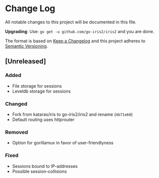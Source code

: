 # Change Log
All notable changes to this project will be documented in this file.

**Upgrading**: Use: `go get -u github.com/go-iris2/iris2` and you are done.

The format is based on [Keep a Changelog](http://keepachangelog.com/)
and this project adheres to [Semantic Versioning](http://semver.org/).

## [Unreleased]
### Added
- File storage for sessions
- Leveldb storage for sessions

### Changed
- Fork from kataras/iris to go-iris2/iris2 and rename (`4b71e60`)
- Default routing uses httprouter

### Removed
- Option for gorillamux in favor of user-friendlyness

### Fixed
- Sessions bound to IP-addresses
- Possible session-collisions

